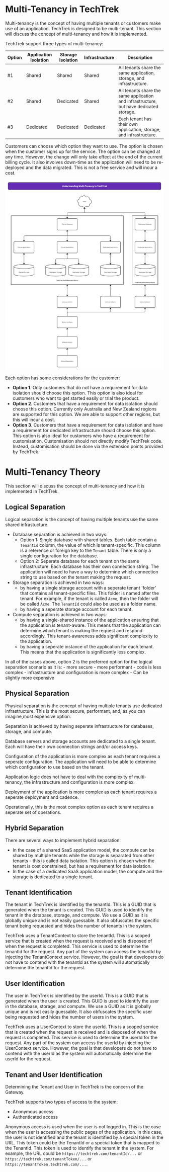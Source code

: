 # Multi-Tenancy in TechTrek

Multi-tenancy is the concept of having multiple tenants or customers make use of an application. TechTrek is designed to be multi-tenant. This section will discuss the concept of multi-tenancy and how it is implemented.

TechTrek support three types of multi-tenancy:

Option | Application Isolation | Storage Isolation | Infrastructure | Description
--------------------- | --------------------- | ----------------- | -------------- | -----------
#1 | Shared | Shared | Shared | All tenants share the same application, storage, and infrastructure.
#2 | Shared | Dedicated | Shared | All tenants share the same application and infrastructure, but have dedicated storage.
#3 | Dedicated | Dedicated | Dedicated | Each tenant has their own application, storage, and infrastructure.

Customers can choose which option they want to use. The option is chosen when the customer signs up for the service. The option can be changed at any time. However, the change will only take effect at the end of the current billing cycle. It also involves down-time as the application will need to be re-deployed and the data migrated. This is not a free service and will incur a cost.

![Multi-Tenancy Diagram](images/Multi-Tenancy-Overview.png)

Each option has some considerations for the customer:

- __Option 1__. Only customers that do not have a requirement for data isolation should choose this option. This option is also ideal for customers who want to get started easily or trial the product.
- __Option 2__. Customers that have a requirement for data isolation should choose this option. Currently only Australia and New Zealand regions are supported for this option. We are able to support other regions, but this will incur a cost.
- __Option 3__. Customers that have a requirement for data isolation and have a requirement for dedicated infrastructure should choose this option. This option is also ideal for customers who have a requirement for customisation. Customisation should not directly modify TechTrek code. Instead, customisation should be done via the extension points provided by TechTrek.

# Multi-Tenancy Theory

This section will discuss the concept of multi-tenancy and how it is implemented in TechTrek.

## Logical Separation

Logical separation is the concept of having multiple tenants use the same shared infrastucture.

- Database separation is achieved in two ways:
    - Option 1: Single database with shared tables. Each table contain a `TenantId` column, the value of which is tenant-specific. This column is a reference or foreign key to the `Tenant` table. There is only a single configuration for the database.
    - Option 2: Seperate database for each tenant on the same infrastructure. Each database has their own connection string. The application will need to have a way to determine which connection string to use based on the tenant making the request.
- Storage separation is achieved in two ways:
    - by having a single storage account with a seperate tenant 'folder' that contains all tenant-specific files. This folder is named after the tenant. For example, if the tenant is called `Acme`, then the folder will be called `Acme`. The `TenantId` could also be used as a folder name.
    - by having a seperate storage account for each tenant.
- Compute separation is achieved in two ways:
    - by having a single-shared instance of the application ensuring that the application is tenant-aware. This means that the application can determine which tenant is making the request and respond accordingly. This tenant-awareness adds significant complexity to the application.
    - by having a seperate instance of the application for each tenant. This means that the application is significantly less complex.

In all of the cases above, option 2 is the preferred option for the logical separation scenario as it is:
    - more secure
    - more performant
    - code is less complex
    - infrastructure and configuration is more complex
    - Can be slightly more expensive

## Physical Separation

Physical separation is the concept of having multiple tenants use dedicated infrastructure. This is the most secure, performant, and, as you can imagine,most expensive option.

Separation is achieved by having seperate infrastructure for databases, storage, and compute.

Database servers and storage accounts are dedicated to a single tenant. Each will have their own connection strings and/or access keys.

Configuration of the application is more complex as each tenant requires a seperate configuration. The application will need to be able to determine which configuration to use based on the tenant.

Application logic does not have to deal with the complexity of multi-tenancy, the infrastructure and configuration is more complex.

Deployment of the application is more complex as each tenant requires a seperate deployment and cadence.

Operationally, this is the most complex option as each tenant requires a seperate set of operations.

## Hybrid Separation

There are several ways to implement hybrid separation:

- In the case of a shared SaaS application model, the compute can be shared by multiple tenants while the storage is separated from other tenants - this is called data isolation. This option is chosen when the tenant is cost constrained, but has a requirement for data isolation.
- In the case of a dedicated SaaS application model, the compute and the storage is dedicated to a single tenant.

## Tenant Identification

The tenant in TechTrek is identified by the tenantId. This is a GUID that is generated when the tenant is created. This GUID is used to identify the tenant in the database, storage, and compute. We use a GUID as it is globally unique and is not easily guessable. It also obfuscates the specific tenant being requested and hides the number of tenants in the system.

TechTrek uses a TenantContext to store the tenantId. This is a scoped service that is created when the request is received and is disposed of when the request is completed. This service is used to determine the tenantId for the request. Any part of the system can access the tenantId by injecting the TenantContext service. However, the goal is that developers do not have to contend with the tenantId as the system will automatically determine the tenantId for the request.

## User Identification

The user in TechTrek is identified by the userId. This is a GUID that is generated when the user is created. This GUID is used to identify the user in the database, storage, and compute. We use a GUID as it is globally unique and is not easily guessable. It also obfuscates the specific user being requested and hides the number of users in the system.

TechTrek uses a UserContext to store the userId. This is a scoped service that is created when the request is received and is disposed of when the request is completed. This service is used to determine the userId for the request. Any part of the system can access the userId by injecting the UserContext service. However, the goal is that developers do not have to contend with the userId as the system will automatically determine the userId for the request.

## Tenant and User Identification

Determining the Tenant and User in TechTrek is the concern of the Gateway.

TechTrek supports two types of access to the system:
- Anonymous access
- Authenticated access

Anonymous access is used when the user is not logged in. This is the case when the user is accessing the public pages of the application. In this case, the user is not identified and the tenant is identified by a special token in the URL. This token could be the TenantId or a special token that is mapped to the TenantId. This token is used to identify the tenant in the system. For example, the URL could be `https://techtrek.com/tenantId/...` or `https://techtrek.com/tenantToken/...` or `https://tenantToken.techtrek.com/...`.

